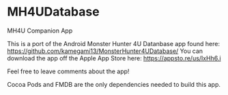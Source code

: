 # MH4UDatabase
MH4U Companion App

This is a port of the Android Monster Hunter 4U Datanbase app found here: https://github.com/kamegami13/MonsterHunter4UDatabase/
You can download the app off the Apple App Store here: https://appsto.re/us/IxHh6.i

Feel free to leave comments about the app!

Cocoa Pods and FMDB are the only dependencies needed to build this app. 



